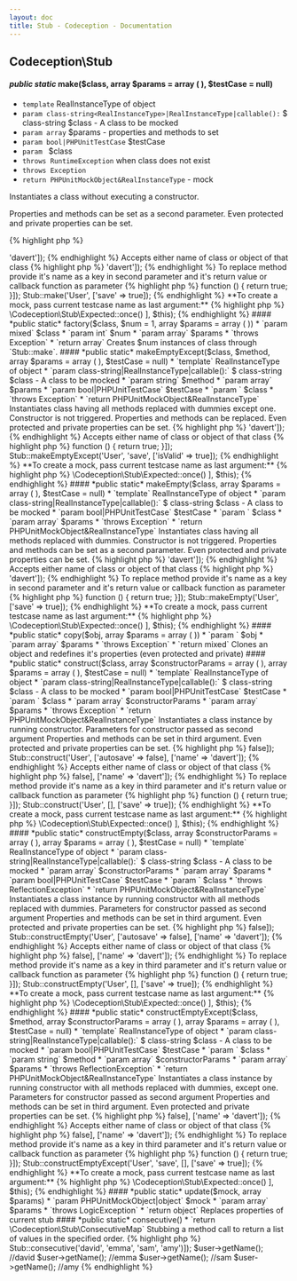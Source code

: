 ```yaml
---
layout: doc
title: Stub - Codeception - Documentation
---
```



## Codeception\Stub



#### *public static* make($class, array $params = array ( ), $testCase = null)

* `template` RealInstanceType of object
* `param class-string<RealInstanceType>|RealInstanceType|callable():` $ class-string<RealInstanceType> $class - A class to be mocked
* `param array` $params - properties and methods to set
* `param bool|PHPUnitTestCase` $testCase
* `param ` $class
* `throws RuntimeException` when class does not exist
* `throws Exception`
* `return PHPUnitMockObject&RealInstanceType` - mock

Instantiates a class without executing a constructor.

Properties and methods can be set as a second parameter.
Even protected and private properties can be set.

{% highlight php %}

<?php
Stub::make('User');
Stub::make('User', ['name' => 'davert']);

{% endhighlight %}

Accepts either name of class or object of that class

{% highlight php %}

<?php
Stub::make(new User, ['name' => 'davert']);

{% endhighlight %}

To replace method provide it's name as a key in second parameter
and it's return value or callback function as parameter

{% highlight php %}

<?php
Stub::make('User', ['save' => function () { return true; }]);
Stub::make('User', ['save' => true]);

{% endhighlight %}

**To create a mock, pass current testcase name as last argument:**

{% highlight php %}

<?php
Stub::make('User', [
     'save' => \Codeception\Stub\Expected::once()
], $this);

{% endhighlight %}

#### *public static* factory($class, $num = 1, array $params = array ( ))

* `param mixed` $class
* `param int` $num
* `param array` $params
* `throws Exception`
* `return array`

Creates $num instances of class through `Stub::make`.

#### *public static* makeEmptyExcept($class, $method, array $params = array ( ), $testCase = null)

* `template` RealInstanceType of object
* `param class-string<RealInstanceType>|RealInstanceType|callable():` $ class-string<RealInstanceType> $class - A class to be mocked
* `param string` $method
* `param array` $params
* `param bool|PHPUnitTestCase` $testCase
* `param ` $class
* `throws Exception`
* `return PHPUnitMockObject&RealInstanceType`

Instantiates class having all methods replaced with dummies except one.

Constructor is not triggered.
Properties and methods can be replaced.
Even protected and private properties can be set.

{% highlight php %}

<?php
Stub::makeEmptyExcept('User', 'save');
Stub::makeEmptyExcept('User', 'save', ['name' => 'davert']);

{% endhighlight %}

Accepts either name of class or object of that class

{% highlight php %}

<?php
* Stub::makeEmptyExcept(new User, 'save');

{% endhighlight %}

To replace method provide it's name as a key in second parameter
and it's return value or callback function as parameter

{% highlight php %}

<?php
Stub::makeEmptyExcept('User', 'save', ['isValid' => function () { return true; }]);
Stub::makeEmptyExcept('User', 'save', ['isValid' => true]);

{% endhighlight %}

**To create a mock, pass current testcase name as last argument:**

{% highlight php %}

<?php
Stub::makeEmptyExcept('User', 'validate', [
     'save' => \Codeception\Stub\Expected::once()
], $this);

{% endhighlight %}

#### *public static* makeEmpty($class, array $params = array ( ), $testCase = null)

* `template` RealInstanceType of object
* `param class-string<RealInstanceType>|RealInstanceType|callable():` $ class-string<RealInstanceType> $class - A class to be mocked
* `param bool|PHPUnitTestCase` $testCase
* `param ` $class
* `param array` $params
* `throws Exception`
* `return PHPUnitMockObject&RealInstanceType`

Instantiates class having all methods replaced with dummies.

Constructor is not triggered.
Properties and methods can be set as a second parameter.
Even protected and private properties can be set.

{% highlight php %}

<?php
Stub::makeEmpty('User');
Stub::makeEmpty('User', ['name' => 'davert']);

{% endhighlight %}

Accepts either name of class or object of that class

{% highlight php %}

<?php
Stub::makeEmpty(new User, ['name' => 'davert']);

{% endhighlight %}

To replace method provide it's name as a key in second parameter
and it's return value or callback function as parameter

{% highlight php %}

<?php
Stub::makeEmpty('User', ['save' => function () { return true; }]);
Stub::makeEmpty('User', ['save' => true]);

{% endhighlight %}

**To create a mock, pass current testcase name as last argument:**

{% highlight php %}

<?php
Stub::makeEmpty('User', [
     'save' => \Codeception\Stub\Expected::once()
], $this);

{% endhighlight %}

#### *public static* copy($obj, array $params = array ( ))

* `param ` $obj
* `param array` $params
* `throws Exception`
* `return mixed`

Clones an object and redefines it's properties (even protected and private)

#### *public static* construct($class, array $constructorParams = array ( ), array $params = array ( ), $testCase = null)

* `template` RealInstanceType of object
* `param class-string<RealInstanceType>|RealInstanceType|callable():` $ class-string<RealInstanceType> $class - A class to be mocked
* `param bool|PHPUnitTestCase` $testCase
* `param ` $class
* `param array` $constructorParams
* `param array` $params
* `throws Exception`
* `return PHPUnitMockObject&RealInstanceType`

Instantiates a class instance by running constructor.

Parameters for constructor passed as second argument
Properties and methods can be set in third argument.
Even protected and private properties can be set.

{% highlight php %}

<?php
Stub::construct('User', ['autosave' => false]);
Stub::construct('User', ['autosave' => false], ['name' => 'davert']);

{% endhighlight %}

Accepts either name of class or object of that class

{% highlight php %}

<?php
Stub::construct(new User, ['autosave' => false], ['name' => 'davert']);

{% endhighlight %}

To replace method provide it's name as a key in third parameter
and it's return value or callback function as parameter

{% highlight php %}

<?php
Stub::construct('User', [], ['save' => function () { return true; }]);
Stub::construct('User', [], ['save' => true]);

{% endhighlight %}

**To create a mock, pass current testcase name as last argument:**

{% highlight php %}

<?php
Stub::construct('User', [], [
     'save' => \Codeception\Stub\Expected::once()
], $this);

{% endhighlight %}

#### *public static* constructEmpty($class, array $constructorParams = array ( ), array $params = array ( ), $testCase = null)

* `template` RealInstanceType of object
* `param class-string<RealInstanceType>|RealInstanceType|callable():` $ class-string<RealInstanceType> $class - A class to be mocked
* `param array` $constructorParams
* `param array` $params
* `param bool|PHPUnitTestCase` $testCase
* `param ` $class
* `throws ReflectionException`
* `return PHPUnitMockObject&RealInstanceType`

Instantiates a class instance by running constructor with all methods replaced with dummies.

Parameters for constructor passed as second argument
Properties and methods can be set in third argument.
Even protected and private properties can be set.

{% highlight php %}

<?php
Stub::constructEmpty('User', ['autosave' => false]);
Stub::constructEmpty('User', ['autosave' => false], ['name' => 'davert']);

{% endhighlight %}

Accepts either name of class or object of that class

{% highlight php %}

<?php
Stub::constructEmpty(new User, ['autosave' => false], ['name' => 'davert']);

{% endhighlight %}

To replace method provide it's name as a key in third parameter
and it's return value or callback function as parameter

{% highlight php %}

<?php
Stub::constructEmpty('User', [], ['save' => function () { return true; }]);
Stub::constructEmpty('User', [], ['save' => true]);

{% endhighlight %}

**To create a mock, pass current testcase name as last argument:**

{% highlight php %}

<?php
Stub::constructEmpty('User', [], [
     'save' => \Codeception\Stub\Expected::once()
], $this);

{% endhighlight %}

#### *public static* constructEmptyExcept($class, $method, array $constructorParams = array ( ), array $params = array ( ), $testCase = null)

* `template` RealInstanceType of object
* `param class-string<RealInstanceType>|RealInstanceType|callable():` $ class-string<RealInstanceType> $class - A class to be mocked
* `param bool|PHPUnitTestCase` $testCase
* `param ` $class
* `param string` $method
* `param array` $constructorParams
* `param array` $params
* `throws ReflectionException`
* `return PHPUnitMockObject&RealInstanceType`

Instantiates a class instance by running constructor with all methods replaced with dummies, except one.

Parameters for constructor passed as second argument
Properties and methods can be set in third argument.
Even protected and private properties can be set.

{% highlight php %}

<?php
Stub::constructEmptyExcept('User', 'save');
Stub::constructEmptyExcept('User', 'save', ['autosave' => false], ['name' => 'davert']);

{% endhighlight %}

Accepts either name of class or object of that class

{% highlight php %}

<?php
Stub::constructEmptyExcept(new User, 'save', ['autosave' => false], ['name' => 'davert']);

{% endhighlight %}

To replace method provide it's name as a key in third parameter
and it's return value or callback function as parameter

{% highlight php %}

<?php
Stub::constructEmptyExcept('User', 'save', [], ['save' => function () { return true; }]);
Stub::constructEmptyExcept('User', 'save', [], ['save' => true]);

{% endhighlight %}

**To create a mock, pass current testcase name as last argument:**

{% highlight php %}

<?php
Stub::constructEmptyExcept('User', 'save', [], [
     'save' => \Codeception\Stub\Expected::once()
], $this);

{% endhighlight %}

#### *public static* update($mock, array $params)

* `param PHPUnitMockObject|object` $mock
* `param array` $params
* `throws LogicException`
* `return object`

Replaces properties of current stub

#### *public static* consecutive()

* `return \Codeception\Stub\ConsecutiveMap`

Stubbing a method call to return a list of values in the specified order.

{% highlight php %}

<?php
$user = Stub::make('User', ['getName' => Stub::consecutive('david', 'emma', 'sam', 'amy')]);
$user->getName(); //david
$user->getName(); //emma
$user->getName(); //sam
$user->getName(); //amy

{% endhighlight %}


